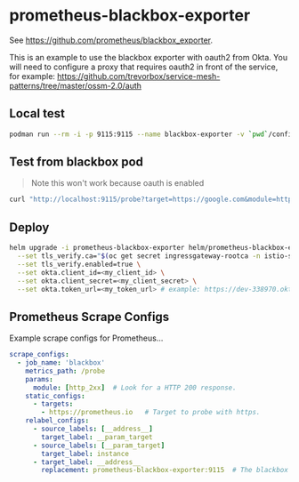 # prometheus-blackbox-exporter

See <https://github.com/prometheus/blackbox_exporter>.

This is an example to use the blackbox exporter with oauth2 from Okta. You will need to configure a proxy that requires oauth2 in front of the service, for example: <https://github.com/trevorbox/service-mesh-patterns/tree/master/ossm-2.0/auth>

## Local test

```sh
podman run --rm -i -p 9115:9115 --name blackbox-exporter -v `pwd`/config:/config:Z quay.io/prometheus/blackbox-exporter:latest --config.file=/config/blackbox-oauth2.yaml
```

## Test from blackbox pod

> Note this won't work because oauth is enabled

```sh
curl "http://localhost:9115/probe?target=https://google.com&module=http_2xx"
```
## Deploy

```sh
helm upgrade -i prometheus-blackbox-exporter helm/prometheus-blackbox-exporter -n sre-monitoring --create-namespace \
  --set tls_verify.ca="$(oc get secret ingressgateway-rootca -n istio-system -o jsonpath={.data.ca\\.crt} | base64 -d)" \
  --set tls_verify.enabled=true \
  --set okta.client_id=<my_client_id> \
  --set okta.client_secret=<my_client_secret> \
  --set okta.token_url=<my_token_url> # example: https://dev-338970.okta.com/oauth2/default/v1/token
```

## Prometheus Scrape Configs

Example scrape configs for Prometheus...

```yaml
scrape_configs:
  - job_name: 'blackbox'
    metrics_path: /probe
    params:
      module: [http_2xx]  # Look for a HTTP 200 response.
    static_configs:
      - targets:
        - https://prometheus.io   # Target to probe with https.
    relabel_configs:
      - source_labels: [__address__]
        target_label: __param_target
      - source_labels: [__param_target]
        target_label: instance
      - target_label: __address__
        replacement: prometheus-blackbox-exporter:9115  # The blackbox exporter's real hostname:port (matches the service name)
```
